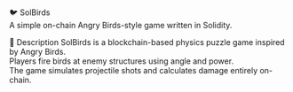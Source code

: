 🐦 SolBirds     
A simple on-chain Angry Birds-style game written in Solidity.   
    
🎯 Description 
SolBirds is a blockchain-based physics puzzle game inspired by Angry Birds.  
Players fire birds at enemy structures using angle and power.   
The game simulates projectile shots and calculates damage entirely on-chain.    
  
